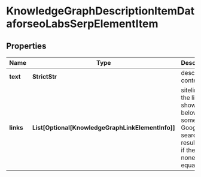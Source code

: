 # KnowledgeGraphDescriptionItemDataforseoLabsSerpElementItem


## Properties

| Name | Type | Description | Notes |
|------------ | ------------- | ------------- | -------------|
**text** | **StrictStr** | description content |[optional]|
**links** | **List[Optional[KnowledgeGraphLinkElementInfo]]** | sitelinks<br>the links shown below some of Google’s search results<br>if there are none, equals null |[optional]|